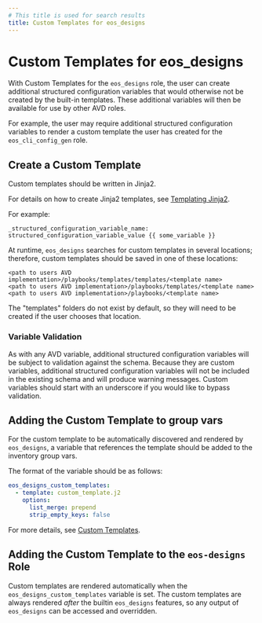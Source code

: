 ```yaml
---
# This title is used for search results
title: Custom Templates for eos_designs
---
```

<!--
  ~ Copyright (c) 2023-2025 Arista Networks, Inc.
  ~ Use of this source code is governed by the Apache License 2.0
  ~ that can be found in the LICENSE file.
  -->

# Custom Templates for eos_designs

With Custom Templates for the `eos_designs` role, the user can create additional structured configuration variables that would otherwise not be created by the built-in templates.
These additional variables will then be available for use by other AVD roles.

For example, the user may require additional structured configuration variables to render a custom template the user has created for the `eos_cli_config_gen` role.

## Create a Custom Template

Custom templates should be written in Jinja2.

For details on how to create Jinja2 templates, see [Templating Jinja2](https://docs.ansible.com/ansible/latest/playbook_guide/playbooks_templating.html#templating-jinja2).

For example:

```jinja2
_structured_configuration_variable_name: structured_configuration_variable_value {{ some_variable }}
```

At runtime, `eos_designs` searches for custom templates in several locations; therefore, custom templates should be saved in one of these locations:

```text
<path to users AVD implementation>/playbooks/templates/templates/<template name>
<path to users AVD implementation>/playbooks/templates/<template name>
<path to users AVD implementation>/playbooks/<template name>
```

The "templates" folders do not exist by default, so they will need to be created if the user chooses that location.

### Variable Validation

As with any AVD variable, additional structured configuration variables will be subject to validation against the schema. Because they are custom variables, additional structured configuration variables will not be included in the existing schema and will produce warning messages. Custom variables should start with an underscore if you would like to bypass validation.

## Adding the Custom Template to group vars

For the custom template to be automatically discovered and rendered by `eos_designs`, a variable that references the template should be added to the inventory group vars.

The format of the variable should be as follows:

```yaml
eos_designs_custom_templates:
  - template: custom_template.j2
    options:
      list_merge: prepend
      strip_empty_keys: false
```

For more details, see [Custom Templates](https://avd.arista.com/4.3/roles/eos_designs/docs/role-configuration.html#custom-templates).

## Adding the Custom Template to the `eos-designs` Role

Custom templates are rendered automatically when the `eos_designs_custom_templates` variable is set. The custom templates are always rendered *after* the builtin `eos_designs` features, so any output of `eos_designs` can be accessed and overridden.
